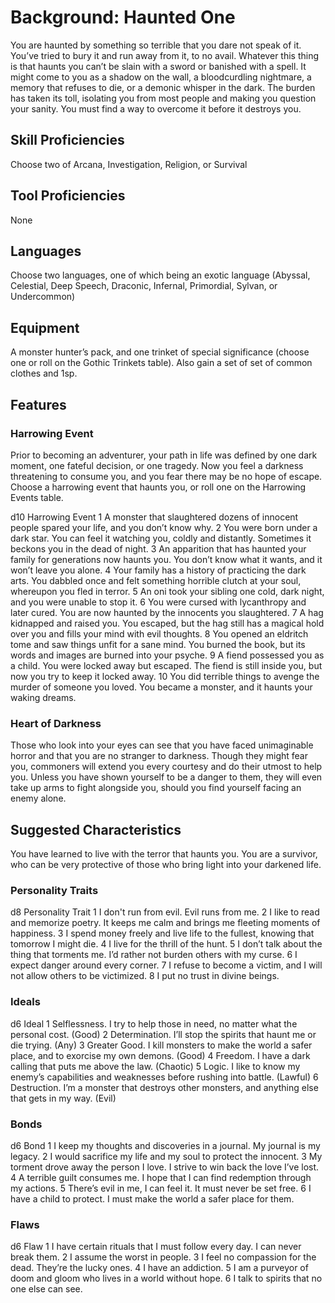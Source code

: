 # Background: Haunted One

You are haunted by something so terrible that you dare not speak of it. You’ve tried to bury it and run away from it, to no avail. Whatever this thing is that haunts you can’t be slain with a sword or banished with a spell. It might come to you as a shadow on the wall, a bloodcurdling nightmare, a memory that refuses to die, or a demonic whisper in the dark. The burden has taken its toll, isolating you from most people and making you question your sanity. You must find a way to overcome it before it destroys you.

## Skill Proficiencies
Choose two of Arcana, Investigation, Religion, or Survival

## Tool Proficiencies
None

## Languages
Choose two languages, one of which being an exotic language (Abyssal, Celestial, Deep Speech, Draconic, Infernal, Primordial, Sylvan, or Undercommon)

## Equipment
A monster hunter’s pack, and one trinket of special significance (choose one or roll on the Gothic Trinkets table). Also gain a set of set of common clothes and 1sp.

## Features
### Harrowing Event
Prior to becoming an adventurer, your path in life was defined by one dark moment, one fateful decision, or one tragedy. Now you feel a darkness threatening to consume you, and you fear there may be no hope of escape. Choose a harrowing event that haunts you, or roll one on the Harrowing Events table.

d10	Harrowing Event
1	A monster that slaughtered dozens of innocent people spared your life, and you don’t know why.
2	You were born under a dark star. You can feel it watching you, coldly and distantly. Sometimes it beckons you in the dead of night.
3	An apparition that has haunted your family for generations now haunts you. You don’t know what it wants, and it won’t leave you alone.
4	Your family has a history of practicing the dark arts. You dabbled once and felt something horrible clutch at your soul, whereupon you fled in terror.
5	An oni took your sibling one cold, dark night, and you were unable to stop it.
6	You were cursed with lycanthropy and later cured. You are now haunted by the innocents you slaughtered.
7	A hag kidnapped and raised you. You escaped, but the hag still has a magical hold over you and fills your mind with evil thoughts.
8	You opened an eldritch tome and saw things unfit for a sane mind. You burned the book, but its words and images are burned into your psyche.
9	A fiend possessed you as a child. You were locked away but escaped. The fiend is still inside you, but now you try to keep it locked away.
10	You did terrible things to avenge the murder of someone you loved. You became a monster, and it haunts your waking dreams.

### Heart of Darkness
Those who look into your eyes can see that you have faced unimaginable horror and that you are no stranger to darkness. Though they might fear you, commoners will extend you every courtesy and do their utmost to help you. Unless you have shown yourself to be a danger to them, they will even take up arms to fight alongside you, should you find yourself facing an enemy alone.

## Suggested Characteristics
You have learned to live with the terror that haunts you. You are a survivor, who can be very protective of those who bring light into your darkened life.

### Personality Traits
d8	Personality Trait
1	I don't run from evil. Evil runs from me.
2	I like to read and memorize poetry. It keeps me calm and brings me fleeting moments of happiness.
3	I spend money freely and live life to the fullest, knowing that tomorrow I might die.
4	I live for the thrill of the hunt.
5	I don’t talk about the thing that torments me. I’d rather not burden others with my curse.
6	I expect danger around every corner.
7	I refuse to become a victim, and I will not allow others to be victimized.
8	I put no trust in divine beings.

### Ideals
d6	Ideal
1	Selflessness. I try to help those in need, no matter what the personal cost. (Good)
2	Determination. I’ll stop the spirits that haunt me or die trying. (Any)
3	Greater Good. I kill monsters to make the world a safer place, and to exorcise my own demons. (Good)
4	Freedom. I have a dark calling that puts me above the law. (Chaotic)
5	Logic. I like to know my enemy’s capabilities and weaknesses before rushing into battle. (Lawful)
6	Destruction. I’m a monster that destroys other monsters, and anything else that gets in my way. (Evil)

### Bonds
d6	Bond
1	I keep my thoughts and discoveries in a journal. My journal is my legacy.
2	I would sacrifice my life and my soul to protect the innocent.
3	My torment drove away the person I love. I strive to win back the love I’ve lost.
4	A terrible guilt consumes me. I hope that I can find redemption through my actions.
5	There’s evil in me, I can feel it. It must never be set free.
6	I have a child to protect. I must make the world a safer place for them.

### Flaws
d6	Flaw
1	I have certain rituals that I must follow every day. I can never break them.
2	I assume the worst in people.
3	I feel no compassion for the dead. They’re the lucky ones.
4	I have an addiction.
5	I am a purveyor of doom and gloom who lives in a world without hope.
6	I talk to spirits that no one else can see.
